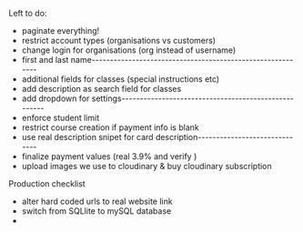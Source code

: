 Left to do:

- paginate everything!
- restrict account types (organisations vs customers)
- change login for organisations (org instead of username)
- first and last name-----------------------------------------------------------
- additional fields for classes (special instructions etc)
- add description as search field for classes
- add dropdown for settings-----------------------------------------------------
- enforce student limit
- restrict course creation if payment info is blank
- use real description snipet for card description------------------------------
- finalize payment values (real 3.9% and verify )
- upload images we use to cloudinary & buy cloudinary subscription




Production checklist
- alter hard coded urls to real website link
- switch from SQLlite to mySQL database
-  